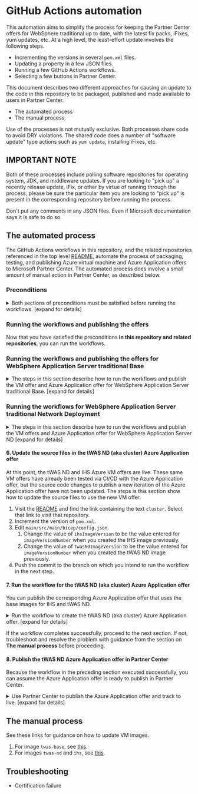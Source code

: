 <!-- Copyright (c) Microsoft Corporation. -->
<!-- Copyright (c) IBM Corporation. -->

# GitHub Actions automation

This automation aims to simplify the process for keeping the Partner Center offers for WebSphere traditional up to date, with the latest fix packs, iFixes, yum updates, etc. At a high level, the least-effort update involves the following steps.

- Incrementing the versions in several `pom.xml` files.
- Updating a property in a few JSON files.
- Running a few GitHub Actions workflows.
- Selecting a few buttons in Partner Center.

This document describes two different approaches for causing an update to the code in this repository to be packaged, published and made available to users in Partner Center.

   - The automated process
   - The manual process.

Use of the processes is not mutually exclusive. Both processes share code to avoid DRY violations.  The shared code does a number of "software update" type actions such as `yum update`, installing iFixes, etc.

## IMPORTANT NOTE

Both of these processes include polling software repositories for operating system, JDK, and middleware updates. If you are looking to "pick up" a recently release update, iFix, or other by virtue of running through the process, please be sure the particular item you are looking to "pick up" is present in the corresponding repository before running the process.

Don't put any comments in any JSON files. Even if Microsoft documentation says it is safe to do so.

## The automated process

The GitHub Actions workflows in this repository, and the related repositories referenced in the top level [README](../README.md), automate the process of packaging, testing, and publishing Azure virtual machine and Azure Application offers to Microsoft Partner Center. The automated process does involve a small amount of manual action in Partner Center, as described below.

### Preconditions

<details>
<summary>Both sections of preconditions must be satisfied before running the workflows. [expand for details]</summary>

#### 1. Set the GitHub Actions secrets for the repository running the workflows

The recommended way to set the secrets is to run the scripts.  Setting the secrets manually is beyond the scope of this guide.

##### Preconditions for running the scripts to set the secrets

1. Ensure the Azure CLI is installed on a supported UNIX-like environment. See [How to install the Azure CLI](https://learn.microsoft.com/en-us/cli/azure/install-azure-cli). **Sign in to Azure using the Azure CLI**. After installation, sign in to the correct tenant. The actions will create Azure resources in this signed-in tenant.
1. Ensure the GitHub CLI is installed on the same environment as the preceding step. See [Installation](https://cli.github.com/manual/installation). Note: If working on macOS, we highly recommend Homebrew. Visit https://brew.sh/ for instructions on installing Homebrew. **Authenticate to GitHub**. After installation, use `gh auth login` to sign in to GitHub. You'll need a sufficiently empowered `PERSONAL ACCESS TOKEN` for this repository.
1. Clone this repository into the environment from the preceding steps.

##### Setting the secrets

1. cd `.github/workflows`
1. Run the `setup-credentials.sh` script. This will ask you a series of questions and create the necessary GitHub Actions secrets using the `gh` cli. If this script exits successfully, you should be able to run the workflows successfully. If the script does not exit successfully, troubleshoot and resolve the problem before proceeding.
   Note, the script `tear-down-credentials.sh` is the inverse of `setup-credentials.sh`. It deletes any Azure service principals and roles and any GitHub Actions secrets.

#### 2. Set the GitHub Actions secrets for the related repositories

The related repositories referenced in the top level [README](../README.md) have analogous scripts to set up and tear down credentials. The preconditions and invocation for these scripts are the same as in the preceding section.

</details>

### Running the workflows and publishing the offers

Now that you have satisfied the preconditions **in this repository and related repositories**, you can run the workflows.

### Running the workflows and publishing the offers for WebSphere Application Server traditional Base

<details>
<summary>The steps in this section describe how to run the workflows and publish the VM offer and Azure Application offer for WebSphere Application Server traditional Base. [expand for details]</summary>

#### 1. Increment the version of tWAS Base VM offer in the pom.xml

1. Increment the version of `twas-base/pom.xml`.
1. Push the commit to the branch on which you intend to run the workflow in the next step.

#### 2. Run the workflow for the tWAS Base VM offer

<details>
<summary>Run the workflow to create the tWAS Base VM offer. [expand for details]</summary>

1. Decide on a value for the `imageVersionNumber` parameter. The required syntax for this value is `9.0.YYYYMMDD`. Where `YYYYMMDD` is usually today's date.
1. Visit the [GitHub Actions page for the workflow](https://github.com/WASdev/azure.websphere-traditional.image/actions/workflows/ihsBuild.yml).
1. Select the **Run workflow** dropdown. Enter the value for `imageVersionNumber`.
1. Select **Run workflow**.
1. Observe the execution of the jobs in the workflow.
   - One very important job is **Verify the image**. This job calls another workflow, on the related repository for the Azure Application, but the VM image created by the calling workflow is taken as input to this called workflow.
</details>

If the workflow completes successfully, proceed to the next section. If not, troubleshoot and resolve the problem with guidance from the section on **The manual process** before proceeding.

#### 3. Publish the tWAS Base VM offer in Partner Center

Because the workflow in the preceding section executed successfully, you can assume the VM image is ready to publish in Partner Center.

<details>
<summary>Use Partner Center to publish the VM offer and track to live. [expand for details]</summary>

1. Visit Partner Center at https://partner.microsoft.com/.
1. Sign in to the partner center by selecting the **Partner Center** link in the upper right corner of the page, next to **Search**. You must sign in this way.
1. Select **Marketplace offers**.
1. In the textfield labeled **Search by offer alias and ID**, enter `twas-single-server-base-image`.
1. Select the one and only row. If you see more than one row, consult with management to see which one to select.
1. In the left navigation panel, select **Plan overview**.
1. On the next page, select the one and only plan.
1. On the next page, in the left navigation panel, select **Technical configuration**.
1. In the **VM Images** section, you should see a row whose **Image version** column is the same as the value of `imageVersionNumber` you entered previously. If you do not see this value, troubleshoot and resolve the problem with guidance from the section on **The manual process** before proceeding.
1. The previously run workflow will have updated the technical configuration. Go to the bottom of the page and select **Review and publish**.
1. On the next page, in the text area, paste the URL to the successful GitHub Actions workflow from the preceding section.
1. Select **Publish**.
1. This should take you back to the Offer overview page, but the progress bar will now be partially filled in.
1. The offer will go through the publishing process. 
1. After some hours or maybe days, the offer will enter "preview" state. In this state, you can manually test the offer. The CI/CD has already done sufficient testing, but you can do more if you like.
1. Select the big **Go Live** button.
1. After some hours, or maybe days, the offer will enter "live" state.
</details>


#### 4. Update the source files in the tWAS Base (aka single-server) Azure Application offer

At this point, the tWAS Base Azure VM offer is live. This same VM offer has been tested with the Azure Application offer, but the source code changes to publish a new iteration of the Azure Application offer have not been updated. The steps is this section show how to update the source files to use the new VM offer.

1. Visit the [README](../README.md) and find the link containing the text `singleserver`. Select that link to visit that repository.
1. Increment the version of `pom.xml`.
1. Edit `main/src/main/bicep/config.json`.
   1. Change the value of `twasImageVersion` to be the value entered for `imageVersionNumber` previously.
1. Push the commit to the branch on which you intend to run the workflow in the next step.

#### 5. Run the workflow for the tWAS Base (aka single-server) Azure Application offer

 You can publish the corresponding Azure Application offer that uses that base image.

<details>
<summary>Run the workflow to create the tWAS Base (aka single-server) Azure Application offer. [expand for details]</summary>

1. Visit the [README](../README.md) and find the link containing the text `singleserver`. Select that link to visit that repository.
1. In that repository, select the **Actions** tab.
1. Select the **Package ARM** workflow.
1. Select the **Run workflow** dropdown.
1. Select **Run workflow**.
1. Observe the execution of the jobs in the workflow.
</details>

If the workflow completes successfully, proceed to the next section. If not, troubleshoot and resolve the problem with guidance from the section on **The manual process** before proceeding.

#### 6. Publish the tWAS Base Azure Application offer in Partner Center

Because the workflow in the preceding section executed successfully, you can assume the Azure Application offer is ready to publish in Partner Center.

<details>
<summary>Use Partner Center to publish the Azure Application offer and track to live. [expand for details]</summary>

1. Visit Partner Center at https://partner.microsoft.com/.
1. Sign in to the partner center by selecting the **Partner Center** link in the upper right corner of the page, next to **Search**. You must sign in this way.
1. Select **Marketplace offers**.
1. In the textfield labeled **Search by offer alias and ID**, enter `twas-base-single-server`.
1. Select the one and only row. If you see more than one row, consult with management to see which one to select.
1. In the left navigation panel, select **Plan overview**.
1. On the next page, select the one and only plan.
1. On the next page, in the left navigation panel, select **Technical configuration**.
1. The previously run workflow will have updated the technical configuration. Select **Review and publish**.
1. On the next page, in the text area, paste the URL to the successful GitHub Actions workflow from the preceding section.
1. Select **Publish**.
1. This should take you back to the Offer overview page, but the progress bar will now be partially filled in.
1. The offer will go through the publishing process. 
1. After some hours or maybe days, the offer will enter "preview" state. In this state, you can manually test the offer. The CI/CD has already done sufficient testing, but you can do more if you like.
1. Select the big **Go Live** button.
1. After some hours, or maybe days, the offer will enter "live" state.
</details>

</details>

### Running the workflows for WebSphere Application Server traditional Network Deployment

<details>
<summary>The steps in this section describe how to run the workflows and publish the VM offers and Azure Application offer for WebSphere Application Server ND [expand for details]</summary>

#### 1. Increment the version of ihs VM offer in the pom.xml

1. Increment the version of `ihs/pom.xml`.
1. Push the commit to the branch on which you intend to run the workflow in subsequent steps.

#### 2. Increment the version of tWAS ND VM offer in the pom.xml

1. Increment the version of `twas-nd/pom.xml`.
1. Push the commit to the branch on which you intend to run the workflow in subsequent steps.

#### 3. Run the workflow for the ihs VM offer

<details>
<summary>Run the workflow to create the IHS VM offer. [expand for details]</summary>

1. Decide on a value for the `imageVersionNumber` parameter. The required syntax for this value is `9.0.YYYYMMDD`. Where `YYYYMMDD` is usually today's date.
1. Visit the [GitHub Actions page for the workflow](https://github.com/WASdev/azure.websphere-traditional.image/actions/workflows/ihsBuild.yml).
1. The remaining steps are the same as in the section **Run the workflow for the tWAS Base VM offer**.
</details>

If the workflow completes successfully, proceed to the next section. If not, troubleshoot and resolve the problem with guidance from the section on **The manual process** before proceeding.

#### 4. Run the workflow for the tWAS ND VM offer

<details>
<summary>Run the workflow to create the tWAS ND VM offer. [expand for details]</summary>

1. Decide on a value for the `imageVersionNumber` parameter. The required syntax for this value is `9.0.YYYYMMDD`. Where `YYYYMMDD` is usually today's date.
1. Visit the [GitHub Actions page for the workflow](https://github.com/WASdev/azure.websphere-traditional.image/actions/workflows/twas-ndBuild.yml).
1. The remaining steps are the same as in the section **Run the workflow for the tWAS Base VM offer**.
</details>

If the workflow completes successfully, proceed to the next section. If not, troubleshoot and resolve the problem with guidance from the section on **The manual process** before proceeding.

#### 5. Publish the offers in Partner Center

Because the workflows in the preceding sections executed successfully, you can assume the VM images are ready to publish in Partner Center.

<details>
<summary>Use Partner Center to publish the VM offers for IHS and tWAS ND and track to live. [expand for details]</summary>

1. Visit Partner Center at https://partner.microsoft.com/.
1. Sign in to the partner center by selecting the **Partner Center** link in the upper right corner of the page, next to **Search**. You must sign in this way.
1. Select **Marketplace offers**.
1. In the textfield labeled **Search by offer alias and ID**, enter `ihs-base-image`.
1. Select the one and only row. If you see more than one row, consult with management to see which one to select.
1. In the left navigation panel, select **Plan overview**.
1. On the next page, select the one and only plan.
1. On the next page, in the left navigation panel, select **Technical configuration**.
1. In the **VM Images** section, you should see a row whose **Image version** column is the same as the value of `imageVersionNumber` you entered previously **for IHS and for tWAS ND**. If you do not see this value, troubleshoot and resolve the problem with guidance from the section on **The manual process** before proceeding.
1. The previously run workflow will have updated the technical configuration. export Go to the bottom of the page and select **Review and publish**.
1. On the next page, in the text area, paste the URL to the successful GitHub Actions workflow from the preceding section.
1. Select **Publish**.
1. This should take you back to the Offer overview page, but the progress bar will now be partially filled in.
1. The offer will go through the publishing process.
1. Return to the **Marketplace offers | Overview** page by selecting **Marketplace offers** in the breadcrumb navigation in the top left of the screen.
1. Return to step 4, but enter `twas-cluster-base-image` in the textfield. Continue the remaining steps up to and including 14. Be sure to use the correct `imageVersionNumber` value for tWAS ND.
1. After some hours or maybe days, the offers will enter "preview" state. In this state, you can manually test the offer. The CI/CD has already done sufficient testing, but you can do more if you like.
1. For each of the two offers you published previously, select the big **Go Live** button.
1. After some hours, or maybe days, the offer will enter "live" state.
</details>



</details>




#### 6. Update the source files in the tWAS ND (aka cluster) Azure Application offer

At this point, the tWAS ND and IHS Azure VM offers are live. These same VM offers have already been tested via CI/CD with the Azure Application offer, but the source code changes to publish a new iteration of the Azure Application offer have not been updated. The steps is this section show how to update the source files to use the new VM offer.

1. Visit the [README](../README.md) and find the link containing the text `cluster`. Select that link to visit that repository.
1. Increment the version of `pom.xml`.
1. Edit `main/src/main/bicep/config.json`.
   1. Change the value of `ihsImageVersion` to be the value entered for `imageVersionNumber` when you created the IHS image previously.
   1. Change the value of `twasNdImageVersion` to be the value entered for `imageVersionNumber` when you created the tWAS ND image previously.
1. Push the commit to the branch on which you intend to run the workflow in the next step.


#### 7. Run the workflow for the tWAS ND (aka cluster) Azure Application offer

 You can publish the corresponding Azure Application offer that uses the base images for IHS and tWAS ND.

<details>
<summary>Run the workflow to create the tWAS ND (aka cluster) Azure Application offer. [expand for details]</summary>

1. Visit the [README](../README.md) and find the link containing the text `cluster`. Select that link to visit that repository.
1. In that repository, select the **Actions** tab.
1. Select the **Package ARM** workflow.
1. Select the **Run workflow** dropdown.
1. Select **Run workflow**.
1. Observe the execution of the jobs in the workflow.
</details>

If the workflow completes successfully, proceed to the next section. If not, troubleshoot and resolve the problem with guidance from the section on **The manual process** before proceeding.



#### 8. Publish the tWAS ND Azure Application offer in Partner Center

Because the workflow in the preceding section executed successfully, you can assume the Azure Application offer is ready to publish in Partner Center.

<details>
<summary>Use Partner Center to publish the Azure Application offer and track to live. [expand for details]</summary>

1. Visit Partner Center at https://partner.microsoft.com/.
1. Sign in to the partner center by selecting the **Partner Center** link in the upper right corner of the page, next to **Search**. You must sign in this way.
1. Select **Marketplace offers**.
1. In the textfield labeled **Search by offer alias and ID**, enter `twas-cluster`.
1. There may be more than one row. Select the one in the whose **Offer type** is **Azure Application**. If you see more than one row with type **Azure Application**, consult with management to see which one to select.
1. In the left navigation panel, select **Plan overview**.
1. On the next page, select the one and only plan.
1. On the next page, in the left navigation panel, select **Technical configuration**.
1. The previously run workflow will have updated the technical configuration. Select **Review and publish**.
1. On the next page, in the text area, paste the URL to the successful GitHub Actions workflow from the preceding section.
1. Select **Publish**.
1. This should take you back to the Offer overview page, but the progress bar will now be partially filled in.
1. The offer will go through the publishing process. 
1. After some hours or maybe days, the offer will enter "preview" state. In this state, you can manually test the offer. The CI/CD has already done sufficient testing, but you can do more if you like.
1. Select the big **Go Live** button.
1. After some hours, or maybe days, the offer will enter "live" state.
</details>

</details>


## The manual process

See these links for guidance on how to update VM images.

1. For image `twas-base`, see [this](https://github.com/WASdev/azure.websphere-traditional.singleserver/blob/main/docs/howto-update-for-was-fixpack.md#updating-the-image).
1. For images `twas-nd` and `ihs`, see [this](https://github.com/WASdev/azure.websphere-traditional.cluster/blob/main/docs/howto-update-for-was-fixpack.md#updating-the-image).

## Troubleshooting

- Certification failure
